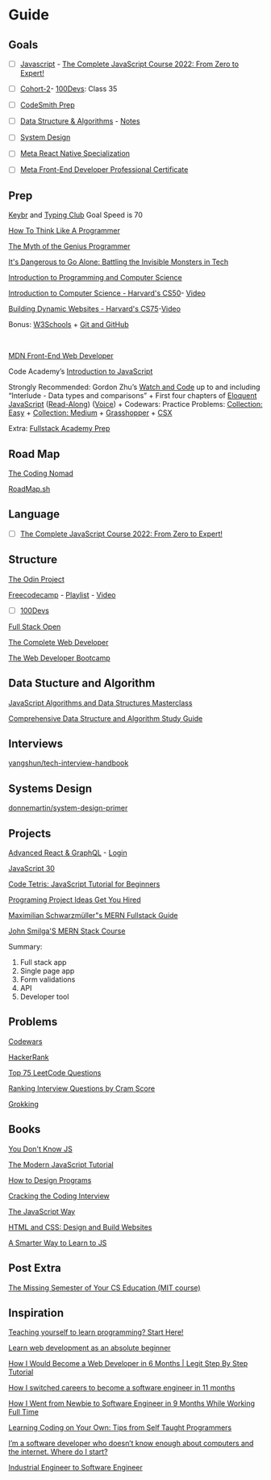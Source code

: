 # Guide

## Goals
- [ ]  [Javascript](https://github.com/vicxny/Javascipt) - [The Complete JavaScript Course 2022: From Zero to Expert!](https://www.udemy.com/course/the-complete-javascript-course/)
- [ ] [Cohort-2](https://github.com/vicxny/Cohort-2)- [100Devs](https://www.youtube.com/playlist?list=PLBf-QcbaigsJysJ-KFZvLGJvvW-3sfk1S): Class 35
- [ ] [CodeSmith Prep](https://github.com/vicxny/CodeSmith-Prep) 

- [ ] [Data Structure & Algorithms](https://github.com/vicxny/Data-Structures-and-Algorithms) - [Notes](https://drive.google.com/drive/folders/1wa5npIJAOfv5npYWXDpVHJ1GwMlQRjIj) 
- [ ] [System Design](https://github.com/vicxny/System-Design)

- [ ] [Meta React Native Specialization](https://www.coursera.org/specializations/meta-react-native)
- [ ] [Meta Front-End Developer Professional Certificate](https://www.coursera.org/professional-certificates/meta-front-end-developer)


## Prep

[Keybr](https://www.keybr.com/) and [Typing Club](https://www.typingclub.com/) Goal Speed is 70

[How To Think Like A Programmer](https://www.youtube.com/watch?v=azcrPFhaY9k)

[The Myth of the Genius Programmer](https://www.youtube.com/watch?v=0SARbwvhupQ)

[It's Dangerous to Go Alone: Battling the Invisible Monsters in Tech](https://www.youtube.com/watch?v=1i8ylq4j_EY)

[Introduction to Programming and Computer Science](https://www.youtube.com/watch?v=zOjov-2OZ0E)

[Introduction to Computer Science - Harvard's CS50](https://cs50.harvard.edu/web/2020/)- [Video](https://www.youtube.com/playlist?list=PLWKjhJtqVAbmGw5fN5BQlwuug-8bDmabi)

[Building Dynamic Websites - Harvard's CS75](http://cdn.cs75.net/2012/summer/)-[Video](https://www.youtube.com/playlist?list=PLSlcu3sMjsc9QoiHpdEWF246A4eVCjBUQ)

Bonus: [W3Schools](https://www.w3schools.com/) + [Git and GitHub](https://www.youtube.com/playlist?list=PLRqwX-V7Uu6ZF9C0YMKuns9sLDzK6zoiV)

<br />

[MDN Front-End Web Developer](https://developer.mozilla.org/en-US/docs/Learn/Front-end_web_developer)

Code Academy’s [Introduction to JavaScript](https://www.codecademy.com/learn/introduction-to-javascript)

Strongly Recommended: Gordon Zhu’s [Watch and Code](https://watchandcode.com/) up to and including “Interlude - Data types and comparisons” + First four chapters of [Eloquent JavaScript](https://eloquentjavascript.net/) ([Read-Along](https://www.youtube.com/playlist?list=PLdhl9urj_8zboHrfA0k0GLIFASyP0vgjf)) ([Voice](https://www.youtube.com/playlist?list=PLeih6Atn-p_kz9BCPZyA3bo75PkB1Xo_J)) + Codewars: Practice Problems: [Collection: Easy](https://www.codewars.com/collections/easy-6) + [Collection: Medium](https://www.codewars.com/collections/medium-1) + [Grasshopper](https://learn.grasshopper.app/) + [CSX](https://csx.codesmith.io/home)

Extra: [Fullstack Academy Prep](https://welcome.fullstackacademy.com/#?login&callbackUrl=https://learn.fullstackacademy.com/workshop)


## Road Map

[The Coding Nomad](https://app.milanote.com/publish-preview/1Hdwhe1GsYO56q)

[RoadMap.sh](https://roadmap.sh/)


## Language

- [ ] [The Complete JavaScript Course 2022: From Zero to Expert!](https://www.udemy.com/course/the-complete-javascript-course/) 

## Structure
[The Odin Project](https://www.theodinproject.com/paths/full-stack-javascript)

[Freecodecamp](https://www.freecodecamp.org/learn/) - [Playlist](https://www.youtube.com/c/Freecodecamp/playlists) - [Video](https://www.youtube.com/playlist?list=PLgBH1CvjOA62oNEVgz-dECiCZCE_Q3ZFH)

- [ ] [100Devs](https://www.youtube.com/playlist?list=PLBf-QcbaigsKwq3k2YEBQS17xUwfOA3O3)

[Full Stack Open](https://fullstackopen.com/en/)

[The Complete Web Developer](https://www.udemy.com/course/the-complete-web-developer-zero-to-mastery/)

[The Web Developer Bootcamp](https://www.udemy.com/course/the-web-developer-bootcamp/)


## Data Stucture and Algorithm


[JavaScript Algorithms and Data Structures Masterclass](https://www.udemy.com/course/js-algorithms-and-data-structures-masterclass/)

[Comprehensive Data Structure and Algorithm Study Guide](https://leetcode.com/discuss/general-discussion/494279/comprehensive-data-structure-and-algorithm-study-guide)

## Interviews

[yangshun/tech-interview-handbook](https://github.com/yangshun/tech-interview-handbook)

## Systems Design

[donnemartin/system-design-primer](https://github.com/donnemartin/system-design-primer)

## Projects

[Advanced React & GraphQL](https://advancedreact.com/) - [Login](https://wesbos.com/courses)

[JavaScript 30](https://javascript30.com/)

[Code Tetris: JavaScript Tutorial for Beginners](https://www.youtube.com/watch?v=rAUn1Lom6dw&t=5s)

[Programing Project Ideas Get You Hired](https://www.youtube.com/watch?v=DEKxwH5hGfo)

[Maximilian Schwarzmüller"s MERN Fullstack Guide](https://www.udemy.com/course/react-nodejs-express-mongodb-the-mern-fullstack-guide/)

[John Smilga'S MERN Stack Course](https://www.udemy.com/course/mern-stack-course-mongodb-express-react-and-nodejs/)

Summary:
1. Full stack app 
2. Single page app 
3. Form validations
4. API
5. Developer tool

## Problems

[Codewars](https://www.codewars.com/)

[HackerRank](https://www.hackerrank.com/interview/interview-preparation-kit)

[Top 75 LeetCode Questions](https://leetcode.com/discuss/general-discussion/460599/blind-75-leetcode-questions)

[Ranking Interview Questions by Cram Score](https://jeremyaguilon.me/blog/ranking_interview_questions_by_cram_score)

[Grokking](https://designgurus.org/course/grokking-the-coding-interview)



## Books

[You Don't Know JS](https://github.com/getify/You-Dont-Know-JS/blob/1st-ed/README.md)

[The Modern JavaScript Tutorial](https://javascript.info/)

[How to Design Programs](http://htdp.org/2003-09-26/)

[Cracking the Coding Interview]()

[The JavaScript Way](https://github.com/thejsway/thejsway)

[HTML and CSS: Design and Build Websites](https://wtf.tw/ref/duckett.pdf)

[A Smarter Way to Learn to JS](https://wccftech.com/wp-content/uploads/2014/10/JavaScript.pdf)

## Post Extra

[The Missing Semester of Your CS Education (MIT course)](https://www.reddit.com/r/learnprogramming/comments/eyagda/the_missing_semester_of_your_cs_education_mit/)


## Inspiration

[Teaching yourself to learn programming? Start Here!](https://www.youtube.com/watch?v=GiUDWx9NpMU)

[Learn web development as an absolute beginner](https://www.youtube.com/watch?v=ysEN5RaKOlA)

[How I Would Become a Web Developer in 6 Months | Legit Step By Step Tutorial](https://www.youtube.com/watch?v=vB4bSDznwgM&list=WL&index=14&t=5s)

[How I switched careers to become a software engineer in 11 months](https://www.freecodecamp.org/news/how-i-switched-careers-to-become-a-software-engineer-in-11-months-and-how-you-can-too-9849afabc126/)

[How I Went from Newbie to Software Engineer in 9 Months While Working Full Time](https://www.freecodecamp.org/news/how-i-went-from-newbie-to-software-engineer-in-9-months-while-working-full-time-460bd8485847/)

[Learning Coding on Your Own: Tips from Self Taught Programmers](https://www.youtube.com/watch?v=2BnEu5KYg4g)

[I’m a software developer who doesn’t know enough about computers and the internet. Where do I start?](https://www.reddit.com/r/learnprogramming/comments/krqhln/im_a_software_developer_who_doesnt_know_enough/)

[Industrial Engineer to Software Engineer](https://www.danielleskosky.com/industrial-engineer-to-software-engineer/)






